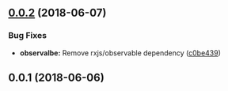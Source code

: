 <a name="0.0.2"></a>
## [0.0.2](https://github.com/liuy97/http-ie-helper/compare/0.0.1...0.0.2) (2018-06-07)


### Bug Fixes

* **observalbe:** Remove rxjs/observable dependency ([c0be439](https://github.com/liuy97/http-ie-helper/commit/c0be439))



<a name="0.0.1"></a>
## 0.0.1 (2018-06-06)



